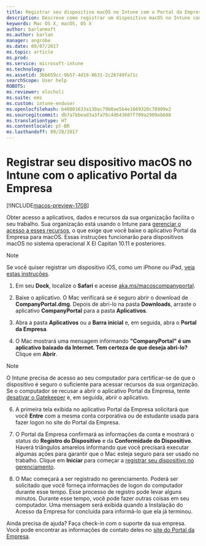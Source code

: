 ```yaml
---
title: Registrar seu dispositivo macOS no Intune com o Portal da Empresa | Microsoft Docs
description: Descreve como registrar um dispositivo macOS no Intune com o aplicativo Portal da Empresa
keywords: Mac OS X, macOS, OS X
author: barlanmsft
ms.author: barlan
manager: angrobe
ms.date: 09/07/2017
ms.topic: article
ms.prod: 
ms.service: microsoft-intune
ms.technology: 
ms.assetid: 3bb659cc-9b57-4d19-8631-2c26749fa71c
searchScope: User help
ROBOTS: 
ms.reviewer: elocholi
ms.suite: ems
ms.custom: intune-enduser
ms.openlocfilehash: b40801633a130ac79b0ae5b4e1669320c70909e2
ms.sourcegitcommit: db7a7bbead3a3fa78c4d643607f709a2909eb608
ms.translationtype: HT
ms.contentlocale: pt-BR
ms.lasthandoff: 09/28/2017
---
```

# <a name="enroll-your-macos-device-in-intune-with-the-company-portal-app"></a>Registrar seu dispositivo macOS no Intune com o aplicativo Portal da Empresa

[!INCLUDE[macos-preview-1708](./includes/macos-preview-1708.md)]

Obter acesso a aplicativos, dados e recursos da sua organização facilita o seu trabalho. Sua organização está usando o Intune para [gerenciar o acesso a esses recursos](what-happens-if-you-install-the-Company-Portal-app-and-enroll-your-device-in-intune-ios.md), o que exige que você baixe o aplicativo Portal da Empresa para macOS. Essas instruções funcionarão para dispositivos macOS no sistema operacional X El Capitan 10.11 e posteriores.

  > [!NOTE]
  > Se você quiser registrar um dispositivo iOS, como um iPhone ou iPad, [veja estas instruções](enroll-your-device-in-intune-ios.md).

1.  Em seu __Dock__, localize o __Safari__ e acesse [aka.ms/macoscompanyportal](https://aka.ms/macoscompanyportal). 

2. Baixe o aplicativo. O Mac verificará se é seguro abrir o download de **CompanyPortal.dmg**. Depois de abri-lo na pasta **Downloads**, arraste o aplicativo **CompanyPortal** para a pasta **Aplicativos**.

3. Abra a pasta **Aplicativos** ou a **Barra inicial** e, em seguida, abra o **Portal da Empresa**.

4. O Mac mostrará uma mensagem informando **"CompanyPortal" é um aplicativo baixado da Internet. Tem certeza de que deseja abri-lo?** Clique em **Abrir**.

  > [!NOTE]
  > O Intune precisa de acesso ao seu computador para certificar-se de que o dispositivo é seguro o suficiente para acessar recursos da sua organização. Se o computador se recusar a abrir o aplicativo Portal da Empresa, tente [desativar o Gatekeeper](https://support.apple.com/HT202491) e, em seguida, abrir o aplicativo.

6. A primeira tela exibida no aplicativo Portal da Empresa solicitará que você **Entre** com a mesma conta corporativa ou de estudante usada para fazer logon no site do Portal da Empresa.

7. O Portal da Empresa confirmará as informações da conta e mostrará o status do **Registro do Dispositivo** e da **Conformidade do Dispositivo**. Haverá triângulos amarelos informando que você precisará executar algumas ações para garantir que o Mac esteja seguro para ser usado no trabalho. Clique em **Iniciar** para começar a [registrar seu dispositivo no gerenciamento](what-info-can-your-company-see-when-you-enroll-your-device-in-intune.md).

8. O Mac começará a ser registrado no gerenciamento. Poderá ser solicitado que você forneça informações de logon do computador durante esse tempo. Esse processo de registro pode levar alguns minutos. Durante esse tempo, você pode fazer outras coisas em seu computador. Uma mensagem será exibida quando a Instalação do Acesso da Empresa for concluída para informá-lo que ela já terminou.

Ainda precisa de ajuda? Faça check-in com o suporte da sua empresa. Você pode encontrar as informações de contato deles no [site do Portal da Empresa](https://portal.manage.microsoft.com).
